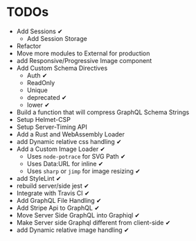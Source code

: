 # TODOs

- Add Sessions ✔
  - Add Session Storage
- Refactor
- Move more modules to External for production
- add Responsive/Progressive Image component
- Add Custom Schema Directives
  - Auth ✔
  - ReadOnly
  - Unique
  - deprecated ✔
  - lower ✔
- Build a function that will compress GraphQL Schema Strings
- Setup Helmet-CSP
- Setup Server-Timing API
- Add a Rust and WebAssembly Loader
- add Dynamic relative css handling ✔
- Add a Custom Image Loader ✔
  - Uses `node-potrace` for SVG Path ✔
  - Uses Data:URL for inline ✔
  - Uses `sharp` or `jimp` for image resizing ✔
- add StyleLint ✔
- rebuild server/side jest ✔
- Integrate with Travis CI ✔
- Add GraphQL File Handling ✔
- Add Stripe Api to GraphQL ✔
- Move Server Side GraphQL into Graphiql ✔
- Make Server side Graphql different from client-side ✔
- add Dynamic relative image handling ✔
